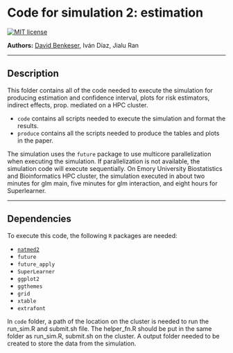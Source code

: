 # Code for simulation 2: estimation

[![MIT license](http://img.shields.io/badge/license-MIT-brightgreen.svg)](http://opensource.org/licenses/MIT)

**Authors:** [David
Benkeser](https://davidbphd.com), Iván Díaz, Jialu Ran

-----

## Description

This folder contains all of the code needed to execute the simulation for producing estimation and confidence interval, plots for risk estimators, indirect effects, prop. mediated on a HPC cluster.
- `code` contains all scripts needed to execute the simulation and format the results. 
- `produce` contains all the scripts needed to produce the tables and plots in the paper.

The simulation uses the `future` package to use multicore parallelization when executing the simulation. If parallelization is not available, the simulation code will execute sequentially. On Emory University Biostatistics and Bioinformatics HPC cluster, the simulation executed in about two minutes for glm main, five minutes for glm interaction, and eight hours for Superlearner.

-----

## Dependencies

To execute this code, the following `R` packages are needed:
- [`natmed2`](https://github.com/benkeser/natmed2)
- `future`
- `future_apply`
- `SuperLearner`
- `ggplot2`
- `ggthemes`
- `grid`
- `xtable`
- `extrafont`

In `code` folder, a path of the location on the cluster is needed to run the run_sim.R and submit.sh file. The helper_fn.R should be put in the same folder as run_sim.R, submit.sh on the cluster. A output folder needed to be created to store the data from the simulation.

